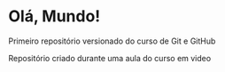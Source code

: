 # Olá, Mundo!
 Primeiro repositório versionado do curso de Git e GitHub

 Repositório criado durante uma aula do curso em video
